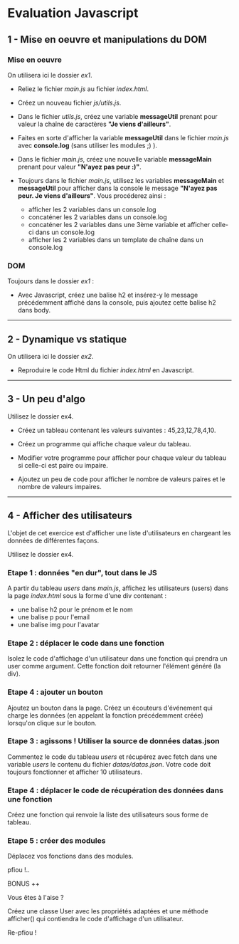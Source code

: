 # Evaluation Javascript

## 1 - Mise en oeuvre et manipulations du DOM

### Mise en oeuvre

On utilisera ici le dossier *ex1*.

- Reliez le fichier *main.js* au fichier *index.html*.

- Créez un nouveau fichier *js/utils.js*.

- Dans le fichier *utils.js*, créez une variable **messageUtil** prenant pour valeur la chaîne de caractères **"Je viens d'ailleurs"**.

- Faites en sorte d'afficher la variable **messageUtil** dans le fichier *main.js* avec **console.log** (sans utiliser les modules ;) ).

- Dans le fichier *main.js*, créez une nouvelle variable **messageMain** prenant pour valeur **"N'ayez pas peur :)"**.
  
- Toujours dans le fichier *main.js*, utilisez les variables **messageMain** et **messageUtil** pour afficher dans la console le message **"N'ayez pas peur. Je viens d'ailleurs"**.
Vous procéderez ainsi :
  - afficher les 2 variables dans un console.log
  - concaténer les 2 variables dans un console.log
  - concaténer les 2 variables dans une 3ème variable et afficher celle-ci dans un console.log
  - afficher les 2 variables dans un template de chaîne dans un console.log

### DOM

Toujours dans le dossier *ex1* :

- Avec Javascript, créez une balise h2 et insérez-y le message précédemment affiché dans la console, puis ajoutez cette balise h2 dans body.

---

## 2 - Dynamique vs statique

On utilisera ici le dossier *ex2*.

- Reproduire le code Html du fichier *index.html* en Javascript.

---

## 3 - Un peu d'algo

Utilisez le dossier ex4.

- Créez un tableau contenant les valeurs suivantes : 45,23,12,78,4,10.

- Créez un programme qui affiche chaque valeur du tableau.

- Modifier votre programme pour afficher pour chaque valeur du tableau si celle-ci est paire ou impaire.

- Ajoutez un peu de code pour afficher le nombre de valeurs paires et le nombre de valeurs impaires.

---

## 4 - Afficher des utilisateurs

L'objet de cet exercice est d'afficher une liste d'utilisateurs en chargeant les données de différentes façons.

Utilisez le dossier ex4.

### Etape 1 : données "en dur", tout dans le JS

A partir du tableau *users* dans *main.js*, affichez les utilisateurs (users) dans la page *index.html* sous la forme d'une div contenant :

- une balise h2 pour le prénom et le nom
- une balise p pour l'email
- une balise img pour l'avatar

### Etape 2 : déplacer le code dans une fonction

Isolez le code d'affichage d'un utilisateur dans une fonction qui prendra un user comme argument. Cette fonction doit retourner l'élément généré (la div).

### Etape 4 : ajouter un bouton

Ajoutez un bouton dans la page. Créez un écouteurs d'événement qui charge les données (en appelant la fonction précédemment créée) lorsqu'on clique sur le bouton.

### Etape 3 : agissons ! Utiliser la source de données datas.json

Commentez le code du tableau *users* et récupérez avec fetch dans une variable *users* le contenu du fichier *datas/datas.json*. Votre code doit toujours fonctionner et afficher 10 utilisateurs.

### Etape 4 : déplacer le code de récupération des données dans une fonction

Créez une fonction qui renvoie la liste des utilisateurs sous forme de tableau.

### Etape 5 : créer des modules

Déplacez vos fonctions dans des modules.

pfiou !..

BONUS ++

Vous êtes à l'aise ?

Créez une classe User avec les propriétés adaptées et une méthode afficher() qui contiendra le code d'affichage d'un utilisateur.

Re-pfiou !
